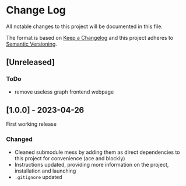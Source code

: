 # Change Log
All notable changes to this project will be documented in this file.

The format is based on [Keep a Changelog](http://keepachangelog.com/) and this project adheres to [Semantic Versioning](http://semver.org/).

## [Unreleased]

### ToDo
- remove useless graph frontend webpage

## [1.0.0] - 2023-04-26

First working release

### Changed
- Cleaned submodule mess by adding them as direct dependencies to this project for convenience (ace and blockly)
- Instructions updated, providing more information on the project, installation and launching
- `.gitignore` updated
